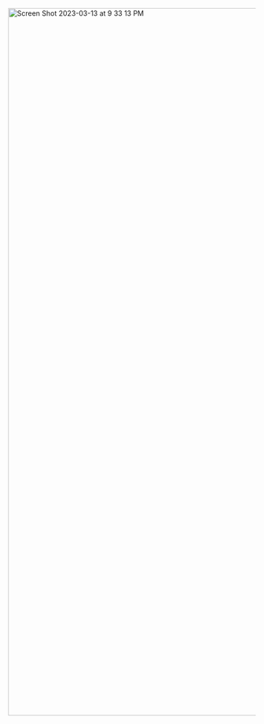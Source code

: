 <img width="1440" alt="Screen Shot 2023-03-13 at 9 33 13 PM" src="https://user-images.githubusercontent.com/123196319/224880813-2e2a0c2c-3a1c-4cec-9331-968a0b942324.png">

